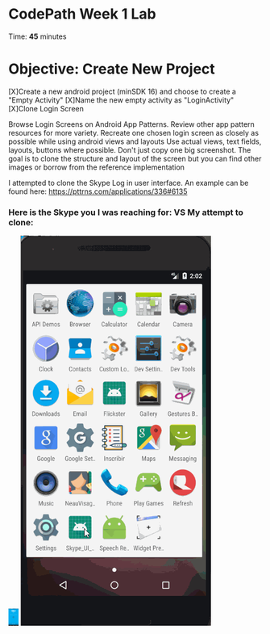 # CodePath Week 1 Lab
Time: **45** minutes
# Objective: Create New Project
[X]Create a new android project (minSDK 16) and choose to create a "Empty Activity"
[X]Name the new empty activity as "LoginActivity"
[X]Clone Login Screen

Browse Login Screens on Android App Patterns. Review other app pattern resources for more variety.
Recreate one chosen login screen as closely as possible while using android views and layouts
Use actual views, text fields, layouts, buttons where possible. Don't just copy one big screenshot.
The goal is to clone the structure and layout of the screen but you can find other images or borrow from the reference implementation

I attempted to clone the Skype Log in user interface. An example can be found here:
https://pttrns.com/applications/336#6135

### Here is the Skype you I was reaching for:             VS   My attempt to clone:
<img src='https://github.com/tyrone8980/Skype_UI_Practice/blob/master/skypeorhiginal.PNG' title='Original Skype UI' width='20' alt='Skype' />
<img src='https://github.com/tyrone8980/Skype_UI_Practice/blob/master/skype_presentation.gif' title='Original Skype UI' width='' alt='Skype' />




